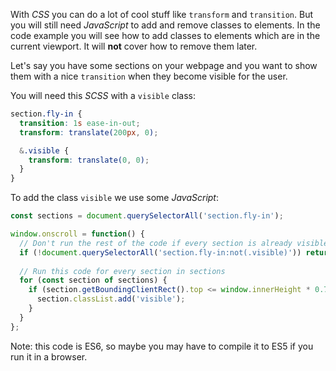 ---
---

With *CSS* you can do a lot of cool stuff like `transform` and `transition`. But you will still need *JavaScript* to add and remove classes to elements. In the code example you will see how to add classes to elements which are in the current viewport. It will **not** cover how to remove them later.

Let's say you have some sections on your webpage and you want to show them with a nice `transition` when they become visible for the user.

You will need this *SCSS* with a `visible` class:

```scss
section.fly-in {
  transition: 1s ease-in-out;
  transform: translate(200px, 0);

  &.visible {
    transform: translate(0, 0);
  }
}
```

To add the class `visible` we use some *JavaScript*:

```js
const sections = document.querySelectorAll('section.fly-in');

window.onscroll = function() {
  // Don't run the rest of the code if every section is already visible
  if (!document.querySelectorAll('section.fly-in:not(.visible)')) return;
  
  // Run this code for every section in sections
  for (const section of sections) {
    if (section.getBoundingClientRect().top <= window.innerHeight * 0.75 && section.getBoundingClientRect().top > 0) {
      section.classList.add('visible');
    }
  }
};
```

Note: this code is ES6, so maybe you may have to compile it to ES5 if you run it in a browser.
